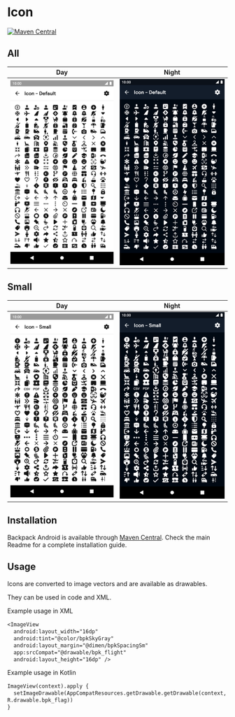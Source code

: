 # Icon

[![Maven Central](https://img.shields.io/maven-central/v/net.skyscanner.backpack/backpack-android)](https://search.maven.org/artifact/net.skyscanner.backpack/backpack-android)

## All

| Day | Night |
| --- | --- |
| <img src="https://raw.githubusercontent.com/Skyscanner/backpack-android/main/docs/view/Icon/screenshots/default.png" alt="Icon component" width="375" /> | <img src="https://raw.githubusercontent.com/Skyscanner/backpack-android/main/docs/view/Icon/screenshots/default_dm.png" alt="Icon component - dark mode" width="375" /> |

## Small

| Day | Night |
| --- | --- |
| <img src="https://raw.githubusercontent.com/Skyscanner/backpack-android/main/docs/view/Icon/screenshots/small.png" alt="Sm Icon component" width="375" /> |<img src="https://raw.githubusercontent.com/Skyscanner/backpack-android/main/docs/view/Icon/screenshots/small_dm.png" alt="Sm Icon component - dark mode" width="375" /> |

## Installation

Backpack Android is available through [Maven Central](https://search.maven.org/artifact/net.skyscanner.backpack/backpack-android). Check the main Readme for a complete installation guide.

## Usage

Icons are converted to image vectors and are available as drawables.

They can be used in code and XML.

Example usage in XML

```
<ImageView
  android:layout_width="16dp"
  android:tint="@color/bpkSkyGray"
  android:layout_margin="@dimen/bpkSpacingSm"
  app:srcCompat="@drawable/bpk_flight"
  android:layout_height="16dp" />
```

Example usage in Kotlin

```
ImageView(context).apply {
  setImageDrawable(AppCompatResources.getDrawable.getDrawable(context, R.drawable.bpk_flag))
}
```
